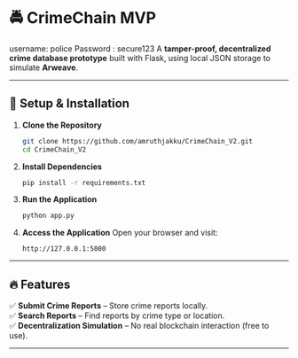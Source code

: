 # 🚔 CrimeChain MVP 
username: police
Password : secure123
A **tamper-proof, decentralized crime database prototype** built with Flask, using local JSON storage to simulate **Arweave**.

---

## 🚀 Setup & Installation

1. **Clone the Repository**
   ```bash
   git clone https://github.com/amruthjakku/CrimeChain_V2.git
   cd CrimeChain_V2
   ```
2. **Install Dependencies**
   ```bash
   pip install -r requirements.txt
   ```
3. **Run the Application**
   ```bash
   python app.py
   ```
4. **Access the Application**
   Open your browser and visit:
   ```
   http://127.0.0.1:5000
   ```

---

## 🔥 Features

✅ **Submit Crime Reports** – Store crime reports locally.  
✅ **Search Reports** – Find reports by crime type or location.  
✅ **Decentralization Simulation** – No real blockchain interaction (free to use).  

---

